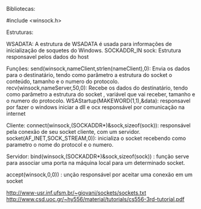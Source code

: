 Bibliotecas:

#include <winsock.h>

Estruturas:

WSADATA: A estrutura de WSADATA é usada para informações de inicialização de soquetes do Windows.
SOCKADDR_IN sock: Estrutura responsavel pelos dados do host

Funções:
send(winsock,nameClient,strlen(nameClient),0): Envia os dados para o destinatário, tendo como parâmetro a estrutura do socket o conteúdo, tamanho e o numero do protocolo.
recv(winsock,nameServer,50,0): Recebe os dados do destinatário, tendo como parâmetro a estrutura do socket , variável que vai receber, tamanho e o numero do protocolo.
WSAStartup(MAKEWORD(1,1),&data): responsavel por fazer o windows iniciar a dll e ocx responsável por comunicação na internet

Cliente:
connect(winsock,(SOCKADDR*)&sock,sizeof(sock)): responsável pela conexão de seu socket cliente, com um servidor.
socket(AF_INET,SOCK_STREAM,0)): inicializa o socket recebendo como parametro o nome do protocol e o numero.

Servidor:
bind(winsock,(SOCKADDR*)&sock,sizeof(sock)) : função serve para associar uma porta na máquina local para um determinado socket.

accept(winsock,0,0)) : unção responsável por aceitar uma conexão em um socket

http://www-usr.inf.ufsm.br/~giovani/sockets/sockets.txt
http://www.csd.uoc.gr/~hy556/material/tutorials/cs556-3rd-tutorial.pdf
